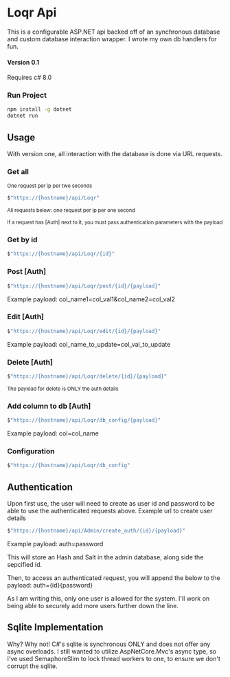 ﻿# Loqr Api
This is a configurable ASP.NET api backed off of an synchronous database and custom database interaction wrapper.
I wrote my own db handlers for fun.

#### Version 0.1

Requires c# 8.0

### Run Project
```bash
npm install -g dotnet
dotnet run
```

## Usage
With version one, all interaction with the database is done via URL requests.

### Get all
<sub>One request per ip per two seconds</sub>
```c#
$"https://{hostname}/api/Loqr"
```

<sub>All requests below: one request per ip per one second</sub>

<sub>If a request has [Auth] next to it, you must pass authentication parameters with the payload</sub>
### Get by id
```c#
$"https://{hostname}/api/Loqr/{id}"
```

### Post [Auth]
```c#
$"https://{hostname}/api/Loqr/post/{id}/{payload}"
```
Example payload: col_name1=col_val1&col_name2=col_val2

### Edit [Auth]
```c#
$"https://{hostname}/api/Loqr/edit/{id}/{payload}"
```
Example payload: col_name_to_update=col_val_to_update

### Delete [Auth]
```c#
$"https://{hostname}/api/Loqr/delete/{id}/{payload}"
```
<sub>The payload for delete is ONLY the auth details</sub>

### Add column to db [Auth]
```c#
$"https://{hostname}/api/Loqr/db_config/{payload}"
```
Example payload: col=col_name

### Configuration
```c#
$"https://{hostname}/api/Loqr/db_config"
```

## Authentication
Upon first use, the user will need to create as user id and password to be able to use the authenticated requests above.
Example url to create user details
```c#
$"https://{hostname}/api/Admin/create_auth/{id}/{payload}"
```
Example payload: auth=password

This will store an Hash and Salt in the admin database, along side the sepcified id.

Then, to access an authenticated request, you will append the below to the payload:
auth={id}{password}

As I am writing this, only one user is allowed for the system. I'll work on being able to securely add more users further down the line.

## Sqlite Implementation
Why? Why not!
C#'s sqlite is synchronous ONLY and does not offer any async overloads.
I still wanted to utilize AspNetCore.Mvc's async type, so I've used SemaphoreSlim to lock thread workers
to one, to ensure we don't corrupt the sqlite.
